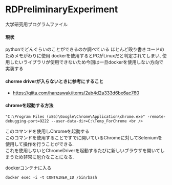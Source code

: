 # RDPreliminaryExperiment
大学研究用プログラムファイル
#### 現状
pythonでどんぐらいのことができるのか調べている
ほとんど殴り書きコードのためメモがわりに使用
dockerを使用するとPCがLinuxだと判定されてしまい, 使用したいライブラリが使用できないため今回は一旦dockerを使用しない方向で実装する

#### chorme driverが入らないときに参考にすること
 - https://qiita.com/hanzawak/items/2ab4d2a333d6be6ac760

#### chromeを起動する方法
```
"C:\Program Files (x86)\Google\Chrome\Application\chrome.exe" -remote-debugging-port=9222 --user-data-dir=C:\Temp_ForChrome <br />
```
 このコマンドを使用しChromeを起動する <br />
 このコマンドを使用することですでに開いているChromeに対してSeleniumを使用して操作を行うことができる.<br />
 これを使用しないとChromeDriverを起動するたびに新しいブラウザを開いてしまうため非常に厄介なことになる.

dockerコンテナに入る
```
docker exec -i -t CONTAINER_ID /bin/bash
```
